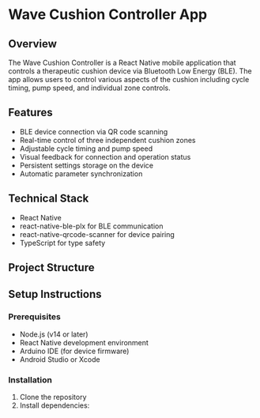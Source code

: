 # Wave Cushion Controller App

## Overview
The Wave Cushion Controller is a React Native mobile application that controls a therapeutic cushion device via Bluetooth Low Energy (BLE). The app allows users to control various aspects of the cushion including cycle timing, pump speed, and individual zone controls.

## Features
- BLE device connection via QR code scanning
- Real-time control of three independent cushion zones
- Adjustable cycle timing and pump speed
- Visual feedback for connection and operation status
- Persistent settings storage on the device
- Automatic parameter synchronization

## Technical Stack
- React Native
- react-native-ble-plx for BLE communication
- react-native-qrcode-scanner for device pairing
- TypeScript for type safety

## Project Structure

## Setup Instructions

### Prerequisites
- Node.js (v14 or later)
- React Native development environment
- Arduino IDE (for device firmware)
- Android Studio or Xcode

### Installation
1. Clone the repository
2. Install dependencies:
